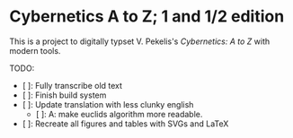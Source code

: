 # Cybernetics A to Z; 1 and 1/2 edition

This is a project to digitally typset V. Pekelis's *Cybernetics: A to Z* with modern tools.

TODO:

- [ ]: Fully transcribe old text
- [ ]: Finish build system
- [ ]: Update translation with less clunky english
    - [ ]: A: make euclids algorithm more readable.
- [ ]: Recreate all figures and tables with SVGs and LaTeX

